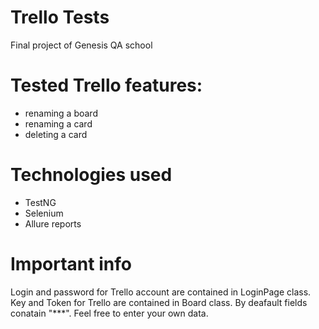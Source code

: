 # Trello Tests

Final project of Genesis QA school

# Tested Trello features: 

  - renaming a board
  - renaming a card
  - deleting a card

# Technologies used

* TestNG
* Selenium
* Allure reports

# Important info

Login and password for Trello account are contained in LoginPage class.
Key and Token for Trello are contained in Board class.
By deafault fields conatain "***". Feel free to enter your own data.




